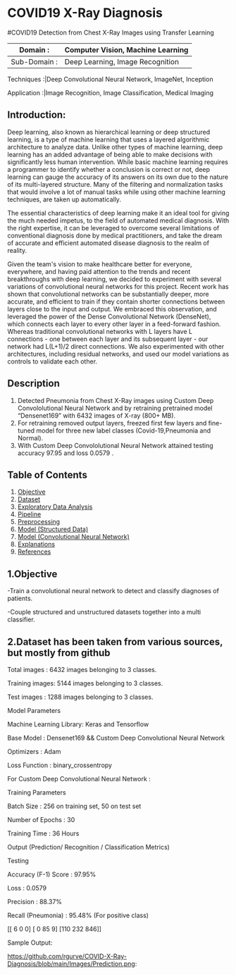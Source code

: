 # COVID19 X-Ray Diagnosis

#COVID19 Detection from Chest X-Ray Images using Transfer Learning

Domain             :| Computer Vision, Machine Learning
--------------------|----------------------------------
Sub-Domain         :| Deep Learning, Image Recognition

Techniques         :|Deep Convolutional Neural Network, ImageNet, Inception

Application        :|Image Recognition, Image Classification, Medical Imaging



__Introduction:__
----------
Deep learning, also known as hierarchical learning or deep structured learning, is a type of machine learning that uses a layered algorithmic architecture to analyze data. Unlike other types of machine learning, deep learning has an added advantage of being able to make decisions with significantly less human intervention. While basic machine learning requires a programmer to identify whether a conclusion is correct or not, deep learning can gauge the accuracy of its answers on its own due to the nature of its multi-layered structure. Many of the filtering and normalization tasks that would involve a lot of manual tasks while using other machine learning techniques, are taken up automatically.

The essential characteristics of deep learning make it an ideal tool for giving the much needed impetus, to the field of automated medical diagnosis. With the right expertise, it can be leveraged to overcome several limitations of conventional diagnosis done by medical practitioners, and take the dream of accurate and efficient automated disease diagnosis to the realm of reality.

Given the team's vision to make healthcare better for everyone, everywhere, and having paid attention to the trends and recent breakthroughs with deep learning, we decided to experiment with several variations of convolutional neural networks for this project. Recent work has shown that convolutional networks can be substantially deeper, more accurate, and efficient to train if they contain shorter connections between layers close to the input and output. We embraced this observation, and leveraged the power of the Dense Convolutional Network (DenseNet), which connects each layer to every other layer in a feed-forward fashion. Whereas traditional convolutional networks with L layers have L connections - one between each layer and its subsequent layer - our network had L(L+1)/2 direct connections. We also experimented with other architectures, including residual networks, and used our model variations as controls to validate each other.



__Description__
----------
1. Detected Pneumonia from Chest X-Ray images using Custom Deep Convololutional Neural Network and by retraining pretrained model “Densenet169” with 6432 images of X-ray (800+ MB).
2. For retraining removed output layers, freezed first few layers and fine-tuned model for three new label classes (Covid-19,Pneumonia and Normal).
3. With Custom Deep Convololutional Neural Network attained testing accuracy 97.95 and loss 0.0579 .


## Table of Contents
1. [Objective](#objective)
2. [Dataset](#dataset)
3. [Exploratory Data Analysis](#exploratory-data-analysis)
4. [Pipeline](#pipeline)
5. [Preprocessing](#preprocessing)
6. [Model (Structured Data)](#model-structured-data)
7. [Model (Convolutional Neural Network)](#model-convolutional-neural-network)
8. [Explanations](#explanations)
9. [References](#references)

1.__Objective__
----------
 
 -Train a convolutional neural network to detect and classify diagnoses of patients.
 
 -Couple structured and unstructured datasets together into a multi classifier.
 
 
2.__Dataset__ has been taken from various sources, but mostly from github
----------

Total images : 6432 images belonging to 3 classes.

Training images:  5144 images belonging to 3 classes.

Test images : 1288 images belonging to 3 classes.



Model Parameters

Machine Learning Library: Keras and Tensorflow

Base Model              : Densenet169 && Custom Deep Convolutional Neural Network

Optimizers              : Adam

Loss Function           : binary_crossentropy

For Custom Deep Convolutional Neural Network :

Training Parameters

Batch Size              : 256 on training set, 50 on test set


Number of Epochs        : 30

Training Time           : 36 Hours

Output (Prediction/ Recognition / Classification Metrics)

Testing

Accuracy (F-1) Score    : 97.95%

Loss                    : 0.0579

Precision               : 88.37%                    

Recall (Pneumonia)      : 95.48% (For positive class)

[[  6   0   0]
 [  0  85   9]
 [110 232 846]]
 
 Sample Output:
 
 https://github.com/rgurve/COVID-X-Ray-Diagnosis/blob/main/Images/Prediction.png:
 
 
 
 

